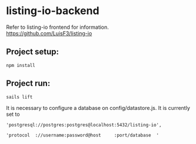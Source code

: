 # listing-io-backend

Refer to listing-io frontend for information.
https://github.com/LuisF3/listing-io

## Project setup:
```
npm install
```

## Project run:
```
sails lift
```

It is necessary to configure a database on config/datastore.js. It is currently set to 
```
'postgresql://postgres:postgres@localhost:5432/listing-io',
```
```
'protocol  ://username:password@host     :port/database  ' 
```
